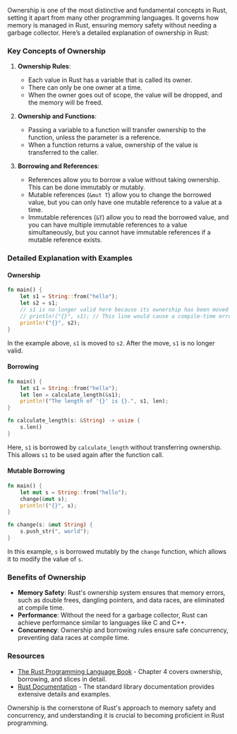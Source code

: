 Ownership is one of the most distinctive and fundamental concepts in Rust, setting it apart from many other programming languages. It governs how memory is managed in Rust, ensuring memory safety without needing a garbage collector. Here’s a detailed explanation of ownership in Rust:

### Key Concepts of Ownership

1. **Ownership Rules**:
   - Each value in Rust has a variable that is called its owner.
   - There can only be one owner at a time.
   - When the owner goes out of scope, the value will be dropped, and the memory will be freed.

2. **Ownership and Functions**:
   - Passing a variable to a function will transfer ownership to the function, unless the parameter is a reference.
   - When a function returns a value, ownership of the value is transferred to the caller.

3. **Borrowing and References**:
   - References allow you to borrow a value without taking ownership. This can be done immutably or mutably.
   - Mutable references (`&mut T`) allow you to change the borrowed value, but you can only have one mutable reference to a value at a time.
   - Immutable references (`&T`) allow you to read the borrowed value, and you can have multiple immutable references to a value simultaneously, but you cannot have immutable references if a mutable reference exists.

### Detailed Explanation with Examples

#### Ownership
```rust
fn main() {
    let s1 = String::from("hello");
    let s2 = s1;
    // s1 is no longer valid here because its ownership has been moved to s2
    // println!("{}", s1); // This line would cause a compile-time error
    println!("{}", s2);
}
```
In the example above, `s1` is moved to `s2`. After the move, `s1` is no longer valid.

#### Borrowing
```rust
fn main() {
    let s1 = String::from("hello");
    let len = calculate_length(&s1);
    println!("The length of '{}' is {}.", s1, len);
}

fn calculate_length(s: &String) -> usize {
    s.len()
}
```
Here, `s1` is borrowed by `calculate_length` without transferring ownership. This allows `s1` to be used again after the function call.

#### Mutable Borrowing
```rust
fn main() {
    let mut s = String::from("hello");
    change(&mut s);
    println!("{}", s);
}

fn change(s: &mut String) {
    s.push_str(", world");
}
```
In this example, `s` is borrowed mutably by the `change` function, which allows it to modify the value of `s`.

### Benefits of Ownership

- **Memory Safety**: Rust's ownership system ensures that memory errors, such as double frees, dangling pointers, and data races, are eliminated at compile time.
- **Performance**: Without the need for a garbage collector, Rust can achieve performance similar to languages like C and C++.
- **Concurrency**: Ownership and borrowing rules ensure safe concurrency, preventing data races at compile time.

### Resources
- [The Rust Programming Language Book](https://doc.rust-lang.org/book/ch04-00-understanding-ownership.html) - Chapter 4 covers ownership, borrowing, and slices in detail.
- [Rust Documentation](https://doc.rust-lang.org/std/) - The standard library documentation provides extensive details and examples.

Ownership is the cornerstone of Rust's approach to memory safety and concurrency, and understanding it is crucial to becoming proficient in Rust programming.